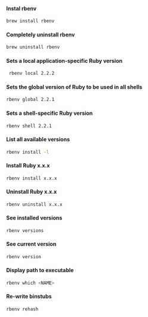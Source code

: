 #### Instal rbenv
```sh
brew install rbenv
```
#### Completely uninstall rbenv
```sh
brew uninstall rbenv
```
#### Sets a local application-specific Ruby version
```sh
 rbenv local 2.2.2
```
#### Sets the global version of Ruby to be used in all shells
```sh
rbenv global 2.2.1
```
#### Sets a shell-specific Ruby version
```sh
rbenv shell 2.2.1
```


#### List all available versions
```sh
rbenv install -l
```
#### Install Ruby x.x.x
```sh
rbenv install x.x.x
```
#### Uninstall Ruby x.x.x
```sh
rbenv uninstall x.x.x
```
#### See installed versions
```sh
rbenv versions
```
#### See current version
```sh
rbenv version
```
#### Display path to executable
```sh
rbenv which <NAME>
```
#### Re-write binstubs
```sh
rbenv rehash
````
